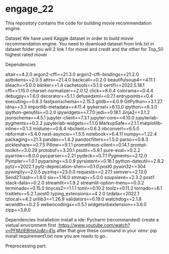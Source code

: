 # engage_22

This repository contains the code for building movie recommendation engine.

Dataset
 We have used Kaggle dataset in order to build movie recommendation engine.
 You need to download dataset from link.txt in dataset folder you will 2 link 1 for movei and credit and the other for Top_50 highest rated movei
 
 Dependencies
 
 altair==4.2.0
argon2-cffi==21.3.0
argon2-cffi-bindings==21.2.0
asttokens==2.0.5
attrs==21.4.0
backcall==0.2.0
beautifulsoup4==4.11.1
bleach==5.0.0
blinker==1.4
cachetools==5.1.0
certifi==2022.5.18.1
cffi==1.15.0
charset-normalizer==2.0.12
click==8.0.4
colorama==0.4.4
debugpy==1.6.0
decorator==5.1.1
defusedxml==0.7.1
entrypoints==0.4
executing==0.8.3
fastjsonschema==2.15.3
gitdb==4.0.9
GitPython==3.1.27
idna==3.3
importlib-metadata==4.11.4
ipykernel==6.13.0
ipython==8.3.0
ipython-genutils==0.2.0
ipywidgets==7.7.0
jedi==0.18.1
Jinja2==3.1.2
jsonschema==4.5.1
jupyter-client==7.3.1
jupyter-core==4.10.0
jupyterlab-pygments==0.2.2
jupyterlab-widgets==1.1.0
MarkupSafe==2.1.1
matplotlib-inline==0.1.3
mistune==0.8.4
nbclient==0.6.3
nbconvert==6.5.0
nbformat==5.4.0
nest-asyncio==1.5.5
notebook==6.4.11
numpy==1.22.4
packaging==21.3
pandas==1.4.2
pandocfilters==1.5.0
parso==0.8.3
pickleshare==0.7.5
Pillow==9.1.1
prometheus-client==0.14.1
prompt-toolkit==3.0.29
protobuf==3.20.1
psutil==5.9.1
pure-eval==0.2.2
pyarrow==8.0.0
pycparser==2.21
pydeck==0.7.1
Pygments==2.12.0
Pympler==1.0.1
pyparsing==3.0.9
pyrsistent==0.18.1
python-dateutil==2.8.2
pytz==2022.1
pytz-deprecation-shim==0.1.0.post0
pywin32==304
pywinpty==2.0.5
pyzmq==23.0.0
requests==2.27.1
semver==2.13.0
Send2Trash==1.8.0
six==1.16.0
smmap==5.0.0
soupsieve==2.3.2.post1
stack-data==0.2.0
streamlit==1.9.2
streamlit-option-menu==0.3.2
terminado==0.15.0
tinycss2==1.1.1
toml==0.10.2
toolz==0.11.2
tornado==6.1
traitlets==5.2.1.post0
typing_extensions==4.2.0
tzdata==2022.1
tzlocal==4.2
urllib3==1.26.9
validators==0.19.0
watchdog==2.1.8
wcwidth==0.2.5
webencodings==0.5.1
widgetsnbextension==3.6.0
zipp==3.8.0

Dependencies Installation
install a ide: Pycharm (recommanded)
create a vietual environment first :https://www.youtube.com/watch?v=PFMzIE8HoUo&t=41s 
after that give these command in your venv: pip install requirement1.txt
now you are readu to go..

Preprocessing part:


